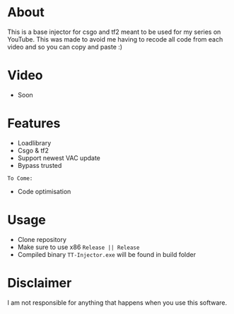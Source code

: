 # About
This is a base injector for csgo and tf2 meant to be used for my series on YouTube. This was made to avoid me having to recode all code from each video and so you can copy and paste :)

# Video
- Soon

# Features
- Loadlibrary
- Csgo & tf2
- Support newest VAC update
- Bypass trusted

`To Come:`

- Code optimisation

# Usage
- Clone repository
- Make sure to use x86 `Release || Release`
- Compiled binary `TT-Injector.exe` will be found in build folder

# Disclaimer
I am not responsible for anything that happens when you use this software.
